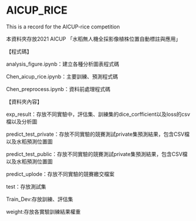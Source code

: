 # AICUP_RICE
This is a record for the AICUP-rice competition

本資料夾存放2021 AICUP 「水稻無人機全採影像植株位置自動標註與應用」

【程式碼】

analysis_figure.ipynb：建立各種分析圖表程式碼

Chen_aicup_rice.ipynb：主要訓練、預測程式碼

Chen_preprocess.ipynb：資料前處理程式碼

【資料夾內容】

exp_result：存放不同實驗中，評估集、訓練集的dice_corfficient以及loss的csv檔以及分析圖

predict_test_private：存放不同實驗的競賽測試private集預測結果，包含CSV檔以及水稻預測位置圖

predict_test_public：存放不同實驗的競賽測試private集預測結果，包含CSV檔以及水稻預測位置圖

predict_uplode：存放不同實驗的競賽繳交檔案

test：存放測試集

Train_Dev:存放訓練、評估集

weight:存放各實驗訓練結果權重
